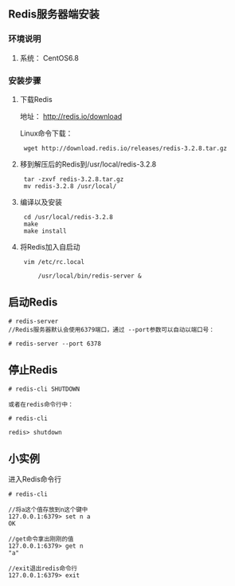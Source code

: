 ## Redis服务器端安装
### 环境说明

1. 系统： CentOS6.8

### 安装步骤

1. 下载Redis

	地址：  http://redis.io/download

	Linux命令下载：

		wget http://download.redis.io/releases/redis-3.2.8.tar.gz

2. 移到解压后的Redis到/usr/local/redis-3.2.8

		tar -zxvf redis-3.2.8.tar.gz
   		mv redis-3.2.8 /usr/local/

3. 编译以及安装

    	cd /usr/local/redis-3.2.8
    	make
		make install

4. 将Redis加入自启动

   		vim /etc/rc.local
	
			/usr/local/bin/redis-server &


## 启动Redis

	# redis-server
   	//Redis服务器默认会使用6379端口，通过 --port参数可以自动以端口号：

	# redis-server --port 6378

## 停止Redis

	# redis-cli SHUTDOWN

    或者在redis命令行中：

	# redis-cli

	redis> shutdown

## 小实例

   进入Redis命令行

	# redis-cli

	//将a这个值存放到n这个键中
	127.0.0.1:6379> set n a
	OK

	//get命令拿出刚刚的值
	127.0.0.1:6379> get n
	"a"

	//exit退出redis命令行
	127.0.0.1:6379> exit

   
